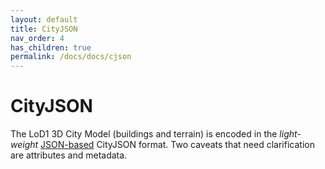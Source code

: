 ```yaml
---
layout: default
title: CityJSON
nav_order: 4
has_children: true
permalink: /docs/docs/cjson
---
```


# CityJSON

The LoD1 3D City Model (buildings and terrain) is encoded in the *light-weight* [JSON-based](https://www.json.org/json-en.html) CityJSON format. Two caveats that need clarification are attributes and metadata.
